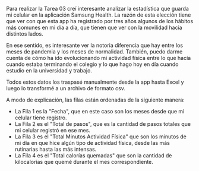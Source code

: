 Para realizar la Tarea 03 creí interesante analizar la estadística que guarda mi celular en la aplicación Samsung Health. La razón de esta elección tiene que ver con que esta app ha registrado por tres años algunos de los hábitos más comunes en mi día a día, que tienen que ver con la movilidad hacia distintos lados. 

En ese sentido, es interesante ver la notoria diferencia que hay entre los meses de pandemia y los meses de normalidad. También, puedo darme cuenta de cómo ha ido evolucionando mi actividad física entre lo que hacía cuando estaba terminando el colegio y lo que hago hoy en día cuando estudio en la universidad y trabajo. 

Todos estos datos los traspasé manualmente desde la app hasta Excel y luego lo transformé a un archivo de formato csv.

A modo de explicación, las filas están ordenadas de la siguiente manera:

- La Fila 1 es la "Fecha", que en este caso son los meses desde que mi celular tiene registro.
- La Fila 2 es el "Total de pasos", que es la cantidad de pasos totales que mi celular registró en ese mes.
- La Fila 3 es el "Total Minutos Actividad Física" que son los minutos de mi día en que hice algún tipo de actividad física, desde las más rutinarias hasta las más intensas.
- La Fila 4 es el "Total calorías quemadas" que son la cantidad de kilocalorías que quemé durante el mes correspondiente.
